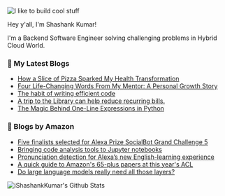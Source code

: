![I like to build cool stuff](https://res.cloudinary.com/dt8g3rhcy/image/upload/v1595929574/i_like_to_build_cool_shit._1_nzbwjh.png)

Hey y'all, I'm Shashank Kumar! 

I'm a Backend Software Engineer solving challenging problems in Hybrid Cloud World.

### 📕 My Latest Blogs
<!-- BLOG-POST-LIST:START -->
- [How a Slice of Pizza Sparked My Health Transformation](https://medium.com/the-monastery-of-self/how-a-slice-of-pizza-sparked-my-health-transformation-1db9ea5268b6?source=rss-d24dda280d5f------2)
- [Four Life-Changing Words From My Mentor: A Personal Growth Story](https://medium.com/the-monastery-of-self/how-four-words-from-my-mentor-changed-everything-for-me-e2d5311ba98c?source=rss-d24dda280d5f------2)
- [The habit of writing efficient code](https://medium.com/@ishashankkumar/the-habit-of-writing-efficient-code-153b05f04269?source=rss-d24dda280d5f------2)
- [A trip to the Library can help reduce recurring bills.](https://medium.com/swlh/a-trip-to-the-library-can-help-reduce-recurring-bills-23bca495cdf5?source=rss-d24dda280d5f------2)
- [The Magic Behind One-Line Expressions in Python](https://medium.com/swlh/the-magic-behind-one-line-expressions-in-python-816c10180c5c?source=rss-d24dda280d5f------2)
<!-- BLOG-POST-LIST:END -->

### 📕 Blogs by Amazon
<!-- AMAZON-BLOG-POST-LIST:START -->
- [Five finalists selected for Alexa Prize SocialBot Grand Challenge 5](https://www.amazon.science/alexa-prize/socialbot-grand-challenge/2022)
- [Bringing code analysis tools to Jupyter notebooks](https://www.amazon.science/blog/bringing-code-analysis-tools-to-jupyter-notebooks)
- [Pronunciation detection for Alexa’s new English-learning experience](https://www.amazon.science/blog/pronunciation-detection-for-alexas-new-english-learning-experience)
- [A quick guide to Amazon&#39;s 65-plus papers at this year&#39;s ACL](https://www.amazon.science/blog/a-quick-guide-to-amazons-65-plus-papers-at-acl-2023)
- [Do large language models really need all those layers?](https://www.amazon.science/blog/do-large-language-models-really-need-all-those-layers)
<!-- AMAZON-BLOG-POST-LIST:END -->



<img align="center" alt="iShashankKumar's Github Stats" src="https://github-readme-stats.vercel.app/api?username=ishashankkumar&show_icons=true&hide_border=true" />
